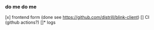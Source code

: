 ### do me do me
[x] frontend form (done see https://github.com/distrill/blink-client)
[] CI (github actions?)
[]* logs
